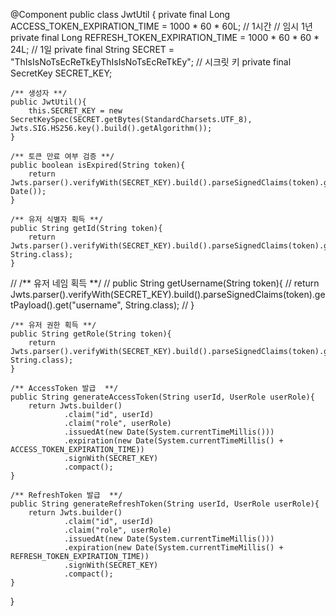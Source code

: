 @Component
public class JwtUtil {
    private final Long ACCESS_TOKEN_EXPIRATION_TIME = 1000 * 60 * 60L; // 1시간 // 임시 1년
    private final Long REFRESH_TOKEN_EXPIRATION_TIME = 1000 * 60 * 60 * 24L; // 1일
    private final String SECRET = "ThIsIsNoTsEcReTkEyThIsIsNoTsEcReTkEy"; // 시크릿 키
    private final SecretKey SECRET_KEY;

    /** 생성자 **/
    public JwtUtil(){
        this.SECRET_KEY = new SecretKeySpec(SECRET.getBytes(StandardCharsets.UTF_8), Jwts.SIG.HS256.key().build().getAlgorithm());
    }

    /** 토큰 만료 여부 검증 **/
    public boolean isExpired(String token){
        return Jwts.parser().verifyWith(SECRET_KEY).build().parseSignedClaims(token).getPayload().getExpiration().before(new Date());
    }

    /** 유저 식별자 획득 **/
    public String getId(String token){
        return Jwts.parser().verifyWith(SECRET_KEY).build().parseSignedClaims(token).getPayload().get("id", String.class);
    }

//    /** 유저 네임 획득 **/
//    public String getUsername(String token){
//        return Jwts.parser().verifyWith(SECRET_KEY).build().parseSignedClaims(token).getPayload().get("username", String.class);
//    }

    /** 유저 권한 획득 **/
    public String getRole(String token){
        return Jwts.parser().verifyWith(SECRET_KEY).build().parseSignedClaims(token).getPayload().get("role", String.class);
    }

    /** AccessToken 발급  **/
    public String generateAccessToken(String userId, UserRole userRole){
        return Jwts.builder()
                .claim("id", userId)
                .claim("role", userRole)
                .issuedAt(new Date(System.currentTimeMillis()))
                .expiration(new Date(System.currentTimeMillis() + ACCESS_TOKEN_EXPIRATION_TIME))
                .signWith(SECRET_KEY)
                .compact();
    }

    /** RefreshToken 발급  **/
    public String generateRefreshToken(String userId, UserRole userRole){
        return Jwts.builder()
                .claim("id", userId)
                .claim("role", userRole)
                .issuedAt(new Date(System.currentTimeMillis()))
                .expiration(new Date(System.currentTimeMillis() + REFRESH_TOKEN_EXPIRATION_TIME))
                .signWith(SECRET_KEY)
                .compact();
    }
}
